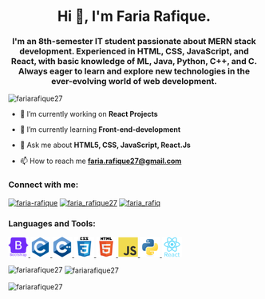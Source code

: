 <h1 align="center">Hi 👋, I'm Faria Rafique.</h1>
<h3 align="center">I'm an 8th-semester IT student passionate about MERN stack development. Experienced in HTML, CSS, JavaScript, and React, with basic knowledge of ML, Java, Python, C++, and C. Always eager to learn and explore new technologies in the ever-evolving world of web development.</h3>

<p align="left"> <img src="https://komarev.com/ghpvc/?username=fariarafique27&label=Profile%20views&color=0e75b6&style=flat" alt="fariarafique27" /> </p>

- 🔭 I’m currently working on **React Projects**

- 🌱 I’m currently learning **Front-end-development**

- 💬 Ask me about **HTML5, CSS, JavaScript, React.Js**

- 📫 How to reach me **faria.rafique27@gmail.com**

<h3 align="left">Connect with me:</h3>
<p align="left">
<a href="https://linkedin.com/in/faria-rafique" target="blank"><img align="center" src="https://raw.githubusercontent.com/rahuldkjain/github-profile-readme-generator/master/src/images/icons/Social/linked-in-alt.svg" alt="faria-rafique" height="30" width="40" /></a>
<a href="https://www.hackerrank.com/faria_rafique27" target="blank"><img align="center" src="https://raw.githubusercontent.com/rahuldkjain/github-profile-readme-generator/master/src/images/icons/Social/hackerrank.svg" alt="faria_rafique27" height="30" width="40" /></a>
<a href="https://www.leetcode.com/faria_rafiq" target="blank"><img align="center" src="https://raw.githubusercontent.com/rahuldkjain/github-profile-readme-generator/master/src/images/icons/Social/leet-code.svg" alt="faria_rafiq" height="30" width="40" /></a>
</p>

<h3 align="left">Languages and Tools:</h3>
<p align="left"> <a href="https://getbootstrap.com" target="_blank" rel="noreferrer"> <img src="https://raw.githubusercontent.com/devicons/devicon/master/icons/bootstrap/bootstrap-plain-wordmark.svg" alt="bootstrap" width="40" height="40"/> </a> <a href="https://www.cprogramming.com/" target="_blank" rel="noreferrer"> <img src="https://raw.githubusercontent.com/devicons/devicon/master/icons/c/c-original.svg" alt="c" width="40" height="40"/> </a> <a href="https://www.w3schools.com/cpp/" target="_blank" rel="noreferrer"> <img src="https://raw.githubusercontent.com/devicons/devicon/master/icons/cplusplus/cplusplus-original.svg" alt="cplusplus" width="40" height="40"/> </a> <a href="https://www.w3schools.com/css/" target="_blank" rel="noreferrer"> <img src="https://raw.githubusercontent.com/devicons/devicon/master/icons/css3/css3-original-wordmark.svg" alt="css3" width="40" height="40"/> </a> <a href="https://www.w3.org/html/" target="_blank" rel="noreferrer"> <img src="https://raw.githubusercontent.com/devicons/devicon/master/icons/html5/html5-original-wordmark.svg" alt="html5" width="40" height="40"/> </a> <a href="https://developer.mozilla.org/en-US/docs/Web/JavaScript" target="_blank" rel="noreferrer"> <img src="https://raw.githubusercontent.com/devicons/devicon/master/icons/javascript/javascript-original.svg" alt="javascript" width="40" height="40"/> </a> <a href="https://www.python.org" target="_blank" rel="noreferrer"> <img src="https://raw.githubusercontent.com/devicons/devicon/master/icons/python/python-original.svg" alt="python" width="40" height="40"/> </a> <a href="https://reactjs.org/" target="_blank" rel="noreferrer"> <img src="https://raw.githubusercontent.com/devicons/devicon/master/icons/react/react-original-wordmark.svg" alt="react" width="40" height="40"/> </a> </p>

<p><img align="left" src="https://github-readme-stats.vercel.app/api/top-langs?username=fariarafique27&show_icons=true&locale=en&layout=compact" alt="fariarafique27" /></p>

<p>&nbsp;<img align="center" src="https://github-readme-stats.vercel.app/api?username=fariarafique27&show_icons=true&locale=en" alt="fariarafique27" /></p>

<p><img align="center" src="https://github-readme-streak-stats.herokuapp.com/?user=fariarafique27&" alt="fariarafique27" /></p>
